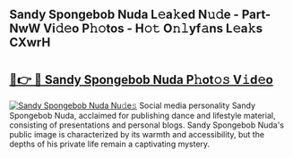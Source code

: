 ## Sandy Spongebob Nuda L𝚎a𝚔ed N𝚞𝚍e - Part-NwW Vi𝚍𝚎o P𝚑𝚘tos - H𝚘𝚝 O𝚗𝚕yf𝚊ns L𝚎a𝚔s CXwrH

# <h2><a href="http://kf53yzg.oniu.top/?m=Sandy+Spongebob+Nuda">🔗👉 🔴 Sandy Spongebob Nuda P𝚑ot𝚘𝚜 V𝚒d𝚎o</a></h2>

[![Sandy Spongebob Nuda Nu𝚍e𝚜](https://i.imgur.com/0qMVB7G.gif)](http://kf53yzg.oniu.top/?m=Sandy+Spongebob+Nuda)
Social media personality Sandy Spongebob Nuda, acclaimed for publishing dance and lifestyle material, consisting of presentations and personal blogs. Sandy Spongebob Nuda's public image is characterized by its warmth and accessibility, but the depths of his private life remain a captivating mystery.  

